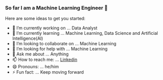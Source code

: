 ### So far I am a Machine Learning Engineer 👋


Here are some ideas to get you started:

- 🔭 I’m currently working on ... Data Analyst
- 🌱 I’m currently learning ... Machine Learning, Data Science and Artificial Intelligence(AI)
- 👯 I’m looking to collaborate on ... Machine Learning
- 🤔 I’m looking for help with ... Machine Learning
- 💬 Ask me about ... Anything
- 📫 How to reach me: ... [Linkedin](https://www.linkedin.com/in/naveen-indluru-068992148/)
- 😄 Pronouns: ... he/him
- ⚡ Fun fact: ... Keep moving forward
